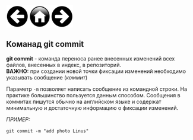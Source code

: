 [![Вернуться назад](./assets/button_back.png)](./add.md)[![На главную](./assets/button_home.png)](./readme.md)[![Вперед](./assets/button_forward.png)](./clone.md) 



## Команад git commit

**git commit** - команда переноса ранее внесенных изменений всех файлов, внесенных в индекс, в репозиторий.  
**ВАЖНО:** при создании новой точки фиксации изменений необходимо указывать сообщение (_коммит_)

Параметр `-m` позволяет написать сообщение из командной строки. На практике большинство пользуется данным способом.  Сообщения в коммитах пишутся обычно на английском языке и содержат минимальную и достаточную информацию о фиксации изменений.

_ПРИМЕР:_
```
git commit -m "add photo Linus"